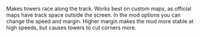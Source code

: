 Makes towers race along the track. Works best on custom maps, as official maps have track space outside the screen.
In the mod options you can change the speed and margin. Higher margin makes the mod more stable at high speeds, but causes towers to cut corners more.
